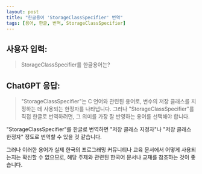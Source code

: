 ```yaml
---
layout: post
title: "한글용어 'StorageClassSpecifier' 번역"
tags: [용어, 한글, 번역, StorageClassSpecifier]
---
```


## 사용자 입력:
> StorageClassSpecifier를 한글용어는?

## ChatGPT 응답:
> "StorageClassSpecifier"는 C 언어와 관련된 용어로, 변수의 저장 클래스를 지정하는 데 사용되는 한정자를 나타냅니다. 그러나 "StorageClassSpecifier"를 직접 한글로 번역하려면, 그 의미를 가장 잘 반영하는 용어를 선택해야 합니다.

"StorageClassSpecifier"를 한글로 번역하면 "저장 클래스 지정자"나 "저장 클래스 한정자" 정도로 번역할 수 있을 것 같습니다. 

그러나 이러한 용어가 실제 한국의 프로그래밍 커뮤니티나 교육 문서에서 어떻게 사용되는지는 확신할 수 없으므로, 해당 주제와 관련된 한국어 문서나 교재를 참조하는 것이 좋습니다.

